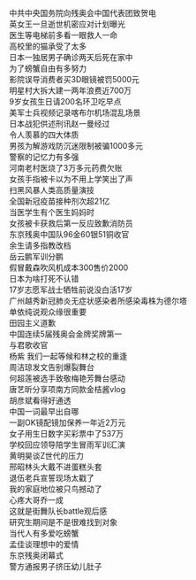 中共中央国务院向残奥会中国代表团致贺电  
英女王一旦逝世机密应对计划曝光  
医生等电梯前多看一眼救人一命  
高校里的猫承受了太多  
日本一独居男子确诊两天后死在家中  
为了螃蟹自由有多努力  
影院误导消费者买3D眼镜被罚5000元  
明星村大拆大建一两年浪费近700万  
9岁女孩生日请200名环卫吃早点  
美军士兵视频记录喀布尔机场混乱场景  
日本战犯供述刑讯赵一曼经过  
令人羡慕的四大体质  
男孩为解游戏防沉迷限制被骗1000多元  
警察的记忆力有多强  
河南老村医烧了3万多元药费欠账  
女孩手指被卡以为不用上学笑出了声  
扫黑风暴人类高质量演技  
全国新冠疫苗接种剂次超21亿  
当医学生有个医生妈妈时  
女孩被卡获救后第一反应致歉消防员  
东京残奥中国队96金60银51铜收官  
余生请多指教改档  
岳云鹏军训分鹏  
假冒戴森吹风机成本300售价2000  
日本为啥打死不认错  
17岁志愿军战士牺牲前说没白活17岁  
广州越秀新冠肺炎无症状感染者所感染毒株为德尔塔  
单依纯说观众缘很重要  
田园主义道歉  
中国连续5届残奥会金牌奖牌第一  
与君歌收官  
杨紫 我们一起等候和林之校的重逢  
周洁琼发文告别爆裂舞台  
何超莲被选手致敬梅艳芳舞台感动  
唐艺昕分享项南方同款金桔酱vlog  
胡彦斌看得好通透  
中国一词最早出自哪  
一副OK镜配镜加保养一年近2万元  
女子用生日数字买彩票中了537万  
学校回应领导陪学生冒雨军训汇演  
黄明昊谈Z世代的压力  
邢昭林头大戴不进蛋糕头套  
退伍老兵宣誓现场太戳了  
我的家庭地位被只鸟撼动了  
心疼大哥乔一成  
这就是街舞队长battle观后感  
研究生期间是不是很难找到对象  
当代人有多爱吃螃蟹  
孟佳谈理想中的爱情  
东京残奥闭幕式  
警方通报男子挤压幼儿肚子  
